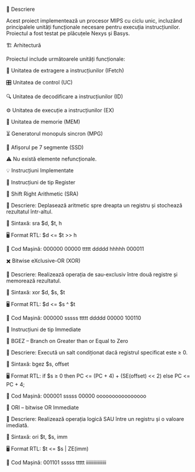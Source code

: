📝 Descriere

Acest proiect implementează un procesor MIPS cu ciclu unic, incluzând principalele unități funcționale necesare pentru execuția instrucțiunilor. Proiectul a fost testat pe plăcuțele Nexys și Basys.

🏗️ Arhitectură

Proiectul include următoarele unități funcționale:

🏹 Unitatea de extragere a instrucțiunilor (IFetch)

🎛️ Unitatea de control (UC)

🔍 Unitatea de decodificare a instrucțiunilor (ID)

⚙️ Unitatea de execuție a instrucțiunilor (EX)

💾 Unitatea de memorie (MEM)

⏳ Generatorul monopuls sincron (MPG)

🔢 Afișorul pe 7 segmente (SSD)

⚠️ Nu există elemente nefuncționale.

💡 Instrucțiuni Implementate

📌 Instrucțiuni de tip Register

🔄 Shift Right Arithmetic (SRA)

📜 Descriere: Deplasează aritmetic spre dreapta un registru și stochează rezultatul într-altul.

📌 Sintaxă: sra $d, $t, h

🖥️ Format RTL: $d <= $t >> h

🔢 Cod Mașină: 000000 00000 ttttt ddddd hhhhh 000011

✖️ Bitwise eXclusive-OR (XOR)

📜 Descriere: Realizează operația de sau-exclusiv între două registre și memorează rezultatul.

📌 Sintaxă: xor $d, $s, $t

🖥️ Format RTL: $d <= $s ^ $t

🔢 Cod Mașină: 000000 sssss ttttt ddddd 00000 100110

📌 Instrucțiuni de tip Immediate

🔀 BGEZ – Branch on Greater than or Equal to Zero

📜 Descriere: Execută un salt condiționat dacă registrul specificat este ≥ 0.

📌 Sintaxă: bgez $s, offset

🖥️ Format RTL: if $s ≥ 0 then PC <= (PC + 4) + (SE(offset) << 2) else PC <= PC + 4;

🔢 Cod Mașină: 000001 sssss 00000 oooooooooooooooo

🔗 ORI – bitwise OR Immediate

📜 Descriere: Realizează operația logică SAU între un registru și o valoare imediată.

📌 Sintaxă: ori $t, $s, imm

🖥️ Format RTL: $t <= $s | ZE(imm)

🔢 Cod Mașină: 001101 sssss ttttt iiiiiiiiiiiiiiii
